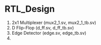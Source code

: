 # RTL_Design

1. 2x1 Multiplexer (mux2_1.sv, mux2_1_tb.sv)
2. D Flip-Flop (d_ff.sv, d_ff_tb.sv)
3. Edge Detector (edge.sv, edge_tb.sv)
4. 
